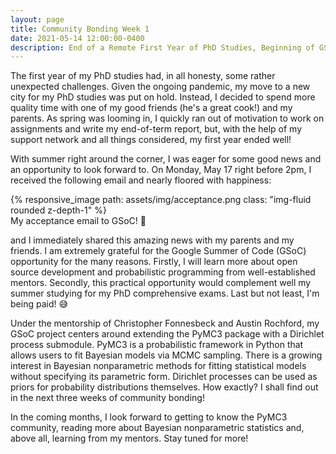 ```yaml
---
layout: page
title: Community Bonding Week 1
date: 2021-05-14 12:00:00-0400
description: End of a Remote First Year of PhD Studies, Beginning of GSoC 2021
---
```


The first year of my PhD studies had, in all honesty, some rather unexpected challenges. Given the ongoing pandemic, my move to a new city for my PhD studies was put on hold. Instead, I decided to spend more quality time with one of my good friends (he's a great cook!) and my parents. As spring was looming in, I quickly ran out of motivation to work on assignments and write my end-of-term report, but, with the help of my support network and all things considered, my first year ended well!

With summer right around the corner, I was eager for some good news and an opportunity to look forward to. On Monday, May 17 right before 2pm, I received the following email and nearly floored with happiness:

<div class="row">
    <div class="text-center">
        <div class="col-sm mt-3 mt-md-0">
            {% responsive_image path: assets/img/acceptance.png class: "img-fluid rounded z-depth-1" %}
        </div>
    </div>
</div>
<div class="caption">
    My acceptance email to GSoC! 🎉
</div>

and I immediately shared this amazing news with my parents and my friends. I am extremely grateful for the Google Summer of Code (GSoC) opportunity for the many reasons. Firstly, I will learn more about open source development and probabilistic programming from well-established mentors. Secondly, this practical opportunity would complement well my summer studying for my PhD comprehensive exams. Last but not least, I'm being paid! :sweat_smile:

Under the mentorship of Christopher Fonnesbeck and Austin Rochford, my GSoC project centers around extending the PyMC3 package with a Dirichlet process submodule. PyMC3 is a probabilistic framework in Python that allows users to fit Bayesian models via MCMC sampling. There is a growing interest in Bayesian nonparametric methods for fitting statistical models without specifying its parametric form. Dirichlet processes can be used as priors for probability distributions themselves. How exactly? I shall find out in the next three weeks of community bonding!

In the coming months, I look forward to getting to know the PyMC3 community, reading more about Bayesian nonparametric statistics and, above all, learning from my mentors. Stay tuned for more!
